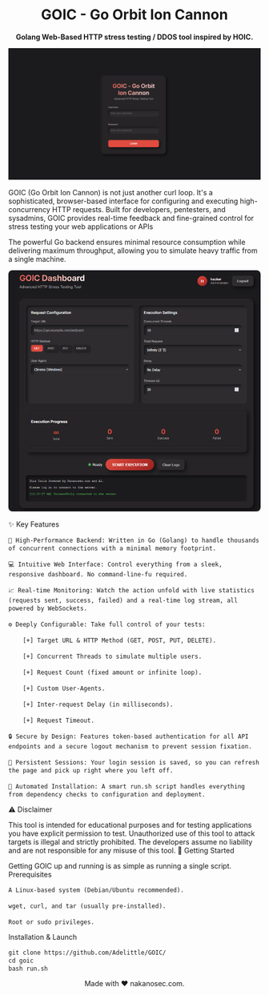 <div align="center">
<h1>GOIC - Go Orbit Ion Cannon</h1>
<p><strong>Golang Web-Based HTTP stress testing / DDOS tool inspired by HOIC.</strong></p>
<p>
<img alt="GitHub language count" src="https://github.com/Adelittle/GOIC/blob/main/image/goic1.png?raw=true">
</p>
</div>

GOIC (Go Orbit Ion Cannon) is not just another curl loop. It's a sophisticated, browser-based interface for configuring and executing high-concurrency HTTP requests. Built for developers, pentesters, and sysadmins, GOIC provides real-time feedback and fine-grained control for stress testing your web applications or APIs

The powerful Go backend ensures minimal resource consumption while delivering maximum throughput, allowing you to simulate heavy traffic from a single machine.

<p align="center">
<img src="https://github.com/Adelittle/GOIC/blob/main/image/goic2.png?raw=true" style="border-radius: 8px;" />
</p>
✨ Key Features

    🚀 High-Performance Backend: Written in Go (Golang) to handle thousands of concurrent connections with a minimal memory footprint.

    💻 Intuitive Web Interface: Control everything from a sleek, responsive dashboard. No command-line-fu required.

    📈 Real-time Monitoring: Watch the action unfold with live statistics (requests sent, success, failed) and a real-time log stream, all powered by WebSockets.

    ⚙️ Deeply Configurable: Take full control of your tests:

        [+] Target URL & HTTP Method (GET, POST, PUT, DELETE).

        [+] Concurrent Threads to simulate multiple users.

        [+] Request Count (fixed amount or infinite loop).

        [+] Custom User-Agents.

        [+] Inter-request Delay (in milliseconds).

        [+] Request Timeout.

    🔒 Secure by Design: Features token-based authentication for all API endpoints and a secure logout mechanism to prevent session fixation.

    🔄 Persistent Sessions: Your login session is saved, so you can refresh the page and pick up right where you left off.

    🤖 Automated Installation: A smart run.sh script handles everything from dependency checks to configuration and deployment.

⚠️ Disclaimer

This tool is intended for educational purposes and for testing applications you have explicit permission to test. Unauthorized use of this tool to attack targets is illegal and strictly prohibited. The developers assume no liability and are not responsible for any misuse of this tool.
🚀 Getting Started

Getting GOIC up and running is as simple as running a single script.
Prerequisites

    A Linux-based system (Debian/Ubuntu recommended).

    wget, curl, and tar (usually pre-installed).

    Root or sudo privileges.

Installation & Launch

    git clone https://github.com/Adelittle/GOIC/
    cd goic
    bash run.sh

<div align="center">
<p>Made with ❤️ nakanosec.com.</p>
</div>
